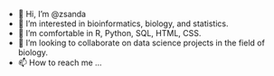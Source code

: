 - 👋 Hi, I’m @zsanda
- 👀 I’m interested in bioinformatics, biology, and statistics.
- 🌱 I’m comfortable in R, Python, SQL, HTML, CSS.
- 💞️ I’m looking to collaborate on data science projects in the field of biology.
- 📫 How to reach me ...

<!---
zsanda/zsanda is a ✨ special ✨ repository because its `README.md` (this file) appears on your GitHub profile.
You can click the Preview link to take a look at your changes.
--->
